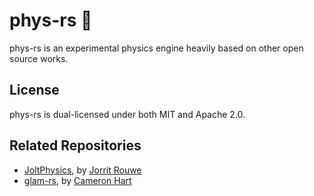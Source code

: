 # phys-rs 🚧

phys-rs is an experimental physics engine heavily based on other open source works.

## License

phys-rs is dual-licensed under both MIT and Apache 2.0.

## Related Repositories

- [JoltPhysics](https://github.com/jrouwe/JoltPhysics), by [Jorrit Rouwe](https://github.com/jrouwe)
- [glam-rs](https://github.com/bitshifter/glam-rs), by [Cameron Hart](https://github.com/bitshifter)
